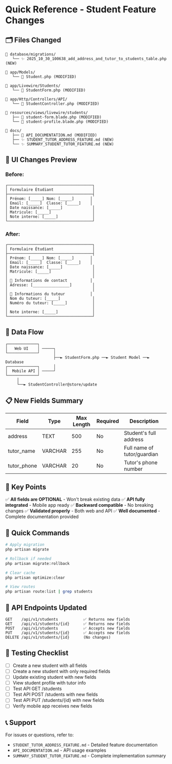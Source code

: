 # Quick Reference - Student Feature Changes

## 🗂️ Files Changed

```
📁 database/migrations/
   └── ✨ 2025_10_30_100638_add_address_and_tutor_to_students_table.php (NEW)

📁 app/Models/
   └── 📝 Student.php (MODIFIED)

📁 app/Livewire/Students/
   └── 📝 StudentForm.php (MODIFIED)

📁 app/Http/Controllers/API/
   └── 📝 StudentController.php (MODIFIED)

📁 resources/views/livewire/students/
   ├── 📝 student-form.blade.php (MODIFIED)
   └── 📝 student-profile.blade.php (MODIFIED)

📁 docs/
   ├── 📝 API_DOCUMENTATION.md (MODIFIED)
   ├── ✨ STUDENT_TUTOR_ADDRESS_FEATURE.md (NEW)
   └── ✨ SUMMARY_STUDENT_TUTOR_FEATURE.md (NEW)
```

## 🎨 UI Changes Preview

### Before:
```
┌─────────────────────────────────────┐
│ Formulaire Étudiant                 │
├─────────────────────────────────────┤
│ Prénom: [_____] Nom: [_____]       │
│ Email: [_____]  Classe: [_____]    │
│ Date naissance: [_____]             │
│ Matricule: [_____]                  │
│ Note interne: [_____]               │
└─────────────────────────────────────┘
```

### After:
```
┌─────────────────────────────────────┐
│ Formulaire Étudiant                 │
├─────────────────────────────────────┤
│ Prénom: [_____] Nom: [_____]       │
│ Email: [_____]  Classe: [_____]    │
│ Date naissance: [_____]             │
│ Matricule: [_____]                  │
│                                     │
│ 📍 Informations de contact          │
│ Adresse: [________________]         │
│                                     │
│ 👤 Informations du tuteur           │
│ Nom du tuteur: [_____]              │
│ Numéro du tuteur: [_____]           │
│                                     │
│ Note interne: [_____]               │
└─────────────────────────────────────┘
```

## 🔄 Data Flow

```
┌─────────────┐
│   Web UI    │ ─────┐
└─────────────┘      │
                     ├──► StudentForm.php ──► Student Model ──► Database
┌─────────────┐      │
│  Mobile API │ ─────┘
└─────────────┘
     │
     └──► StudentController@store/update
```

## 📋 New Fields Summary

| Field       | Type    | Max Length | Required | Description                    |
|-------------|---------|------------|----------|--------------------------------|
| address     | TEXT    | 500        | No       | Student's full address         |
| tutor_name  | VARCHAR | 255        | No       | Full name of tutor/guardian    |
| tutor_phone | VARCHAR | 20         | No       | Tutor's phone number           |

## 🔑 Key Points

✅ **All fields are OPTIONAL** - Won't break existing data
✅ **API fully integrated** - Mobile app ready
✅ **Backward compatible** - No breaking changes
✅ **Validated properly** - Both web and API
✅ **Well documented** - Complete documentation provided

## 🚀 Quick Commands

```bash
# Apply migration
php artisan migrate

# Rollback if needed
php artisan migrate:rollback

# Clear cache
php artisan optimize:clear

# View routes
php artisan route:list | grep students
```

## 📱 API Endpoints Updated

```
GET    /api/v1/students           ✅ Returns new fields
GET    /api/v1/students/{id}      ✅ Returns new fields
POST   /api/v1/students           ✅ Accepts new fields
PUT    /api/v1/students/{id}      ✅ Accepts new fields
DELETE /api/v1/students/{id}      (No changes)
```

## 🎯 Testing Checklist

- [ ] Create a new student with all fields
- [ ] Create a new student with only required fields
- [ ] Update existing student with new fields
- [ ] View student profile with tutor info
- [ ] Test API GET /students
- [ ] Test API POST /students with new fields
- [ ] Test API PUT /students/{id} with new fields
- [ ] Verify mobile app receives new fields

## 📞 Support

For issues or questions, refer to:
- `STUDENT_TUTOR_ADDRESS_FEATURE.md` - Detailed feature documentation
- `API_DOCUMENTATION.md` - API usage examples
- `SUMMARY_STUDENT_TUTOR_FEATURE.md` - Complete implementation summary

